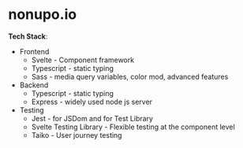 # nonupo.io

**Tech Stack**:

* Frontend
  * Svelte - Component framework
  * Typescript - static typing
  * Sass - media query variables, color mod, advanced features
* Backend
  * Typescript - static typing
  * Express - widely used node js server
* Testing
  * Jest - for JSDom and for Test Library
  * Svelte Testing Library - Flexible testing at the component level
  * Taiko - User journey testing
